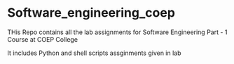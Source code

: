 # Software_engineering_coep

THis Repo contains all the lab assignments for Software Engineering Part - 1 Course at COEP College

It includes Python and shell scripts assginments given in lab 

